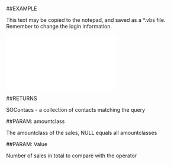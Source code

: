 

##EXAMPLE

This text may be copied to the notepad, and saved as a *.vbs file. Remember to change the login information.

![](../../Examples/vbs/SOFind.ContactsWithNumSalesCreatedTotal.vbs.txt)




##RETURNS

SOContacs - a collection of contacts matching the query





##PARAM: amountclass

The amountclass of the sales, NULL equals all amountclasses





##PARAM: Value

Number of sales in total to compare with the operator



